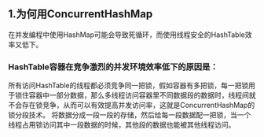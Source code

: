 ## 1.为何用ConcurrentHashMap
在并发编程中使用HashMap可能会导致死循环，而使用线程安全的HashTable效率又低下。
### HashTable容器在竞争激烈的并发环境效率低下的原因是：  
所有访问HashTable的线程都必须竞争同一把锁，假如容器有多把锁，每一把锁用于锁住容器中一部分数据，那么多线程访问容器里不同数据段的数据时，线程间就不会存在锁竞争，从而可以有效提高并发访问率，这就是ConcurrentHashMap的锁分段技术。
将数据分成一段一段的存储，然后给每一段数据配一把锁，当一个线程占用锁访问其中一段数据的时候，其他段的数据也能被其他线程访问。
